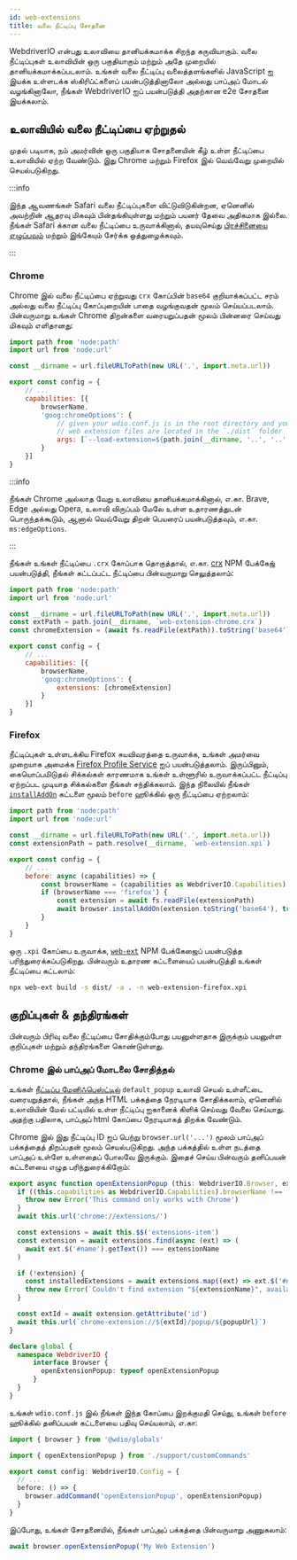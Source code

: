 ```yaml
---
id: web-extensions
title: வலை நீட்டிப்பு சோதனை
---
```


WebdriverIO என்பது உலாவியை தானியக்கமாக்க சிறந்த கருவியாகும். வலை நீட்டிப்புகள் உலாவியின் ஒரு பகுதியாகும் மற்றும் அதே முறையில் தானியக்கமாக்கப்படலாம். உங்கள் வலை நீட்டிப்பு வலைத்தளங்களில் JavaScript ஐ இயக்க உள்ளடக்க ஸ்கிரிப்ட்களைப் பயன்படுத்தினாலோ அல்லது பாப்அப் மோடல் வழங்கினாலோ, நீங்கள் WebdriverIO ஐப் பயன்படுத்தி அதற்கான e2e சோதனை இயக்கலாம்.

## உலாவியில் வலை நீட்டிப்பை ஏற்றுதல்

முதல் படியாக, நம் அமர்வின் ஒரு பகுதியாக சோதனையின் கீழ் உள்ள நீட்டிப்பை உலாவியில் ஏற்ற வேண்டும். இது Chrome மற்றும் Firefox இல் வெவ்வேறு முறையில் செயல்படுகிறது.

:::info

இந்த ஆவணங்கள் Safari வலை நீட்டிப்புகளை விட்டுவிடுகின்றன, ஏனெனில் அவற்றின் ஆதரவு மிகவும் பின்தங்கியுள்ளது மற்றும் பயனர் தேவை அதிகமாக இல்லை. நீங்கள் Safari க்கான வலை நீட்டிப்பை உருவாக்கினால், தயவுசெய்து [பிரச்சினையை எழுப்பவும்](https://github.com/webdriverio/webdriverio/issues/new?assignees=&labels=Docs+%F0%9F%93%96%2CNeeds+Triaging+%E2%8F%B3&template=documentation.yml&title=%5B%F0%9F%93%96+Docs%5D%3A+%3Ctitle%3E) மற்றும் இங்கேயும் சேர்க்க ஒத்துழைக்கவும்.

:::

### Chrome

Chrome இல் வலை நீட்டிப்பை ஏற்றுவது `crx` கோப்பின் `base64` குறியாக்கப்பட்ட சரம் அல்லது வலை நீட்டிப்பு கோப்புறையின் பாதை வழங்குவதன் மூலம் செய்யப்படலாம். பின்வருமாறு உங்கள் Chrome திறன்களை வரையறுப்பதன் மூலம் பின்னரை செய்வது மிகவும் எளிதானது:

```js wdio.conf.js
import path from 'node:path'
import url from 'node:url'

const __dirname = url.fileURLToPath(new URL('.', import.meta.url))

export const config = {
    // ...
    capabilities: [{
        browserName,
        'goog:chromeOptions': {
            // given your wdio.conf.js is in the root directory and your compiled
            // web extension files are located in the `./dist` folder
            args: [`--load-extension=${path.join(__dirname, '..', '..', 'dist')}`]
        }
    }]
}
```

:::info

நீங்கள் Chrome அல்லாத வேறு உலாவியை தானியக்கமாக்கினால், எ.கா. Brave, Edge அல்லது Opera, உலாவி விருப்பம் மேலே உள்ள உதாரணத்துடன் பொருந்தக்கூடும், ஆனால் வெவ்வேறு திறன் பெயரைப் பயன்படுத்தவும், எ.கா. `ms:edgeOptions`.

:::

நீங்கள் உங்கள் நீட்டிப்பை `.crx` கோப்பாக தொகுத்தால், எ.கா. [crx](https://www.npmjs.com/package/crx) NPM பேக்கேஜ் பயன்படுத்தி, நீங்கள் கட்டப்பட்ட நீட்டிப்பை பின்வருமாறு செலுத்தலாம்:

```js wdio.conf.js
import path from 'node:path'
import url from 'node:url'

const __dirname = url.fileURLToPath(new URL('.', import.meta.url))
const extPath = path.join(__dirname, `web-extension-chrome.crx`)
const chromeExtension = (await fs.readFile(extPath)).toString('base64')

export const config = {
    // ...
    capabilities: [{
        browserName,
        'goog:chromeOptions': {
            extensions: [chromeExtension]
        }
    }]
}
```

### Firefox

நீட்டிப்புகள் உள்ளடக்கிய Firefox சுயவிவரத்தை உருவாக்க, உங்கள் அமர்வை முறையாக அமைக்க [Firefox Profile Service](/docs/firefox-profile-service) ஐப் பயன்படுத்தலாம். இருப்பினும், கையொப்பமிடுதல் சிக்கல்கள் காரணமாக உங்கள் உள்ளூரில் உருவாக்கப்பட்ட நீட்டிப்பு ஏற்றப்பட முடியாத சிக்கல்களை நீங்கள் சந்திக்கலாம். இந்த நிலையில் நீங்கள் [`installAddOn`](/docs/api/gecko#installaddon) கட்டளை மூலம் `before` ஹூக்கில் ஒரு நீட்டிப்பை ஏற்றலாம்:

```js wdio.conf.js
import path from 'node:path'
import url from 'node:url'

const __dirname = url.fileURLToPath(new URL('.', import.meta.url))
const extensionPath = path.resolve(__dirname, `web-extension.xpi`)

export const config = {
    // ...
    before: async (capabilities) => {
        const browserName = (capabilities as WebdriverIO.Capabilities).browserName
        if (browserName === 'firefox') {
            const extension = await fs.readFile(extensionPath)
            await browser.installAddOn(extension.toString('base64'), true)
        }
    }
}
```

ஒரு `.xpi` கோப்பை உருவாக்க, [`web-ext`](https://www.npmjs.com/package/web-ext) NPM பேக்கேஜைப் பயன்படுத்த பரிந்துரைக்கப்படுகிறது. பின்வரும் உதாரண கட்டளையைப் பயன்படுத்தி உங்கள் நீட்டிப்பை கட்டலாம்:

```sh
npx web-ext build -s dist/ -a . -n web-extension-firefox.xpi
```

## குறிப்புகள் & தந்திரங்கள்

பின்வரும் பிரிவு வலை நீட்டிப்பை சோதிக்கும்போது பயனுள்ளதாக இருக்கும் பயனுள்ள குறிப்புகள் மற்றும் தந்திரங்களை கொண்டுள்ளது.

### Chrome இல் பாப்அப் மோடலை சோதித்தல்

உங்கள் [நீட்டிப்பு மேனிஃபெஸ்ட்டில்](https://developer.mozilla.org/en-US/docs/Mozilla/Add-ons/WebExtensions/manifest.json/browser_action) `default_popup` உலாவி செயல் உள்ளீட்டை வரையறுத்தால், நீங்கள் அந்த HTML பக்கத்தை நேரடியாக சோதிக்கலாம், ஏனெனில் உலாவியின் மேல் பட்டியில் உள்ள நீட்டிப்பு ஐகானைக் கிளிக் செய்வது வேலை செய்யாது. அதற்கு பதிலாக, பாப்அப் html கோப்பை நேரடியாகத் திறக்க வேண்டும்.

Chrome இல் இது நீட்டிப்பு ID ஐப் பெற்று `browser.url('...')` மூலம் பாப்அப் பக்கத்தைத் திறப்பதன் மூலம் செயல்படுகிறது. அந்த பக்கத்தில் உள்ள நடத்தை பாப்அப் உள்ளே உள்ளதைப் போலவே இருக்கும். இதைச் செய்ய பின்வரும் தனிப்பயன் கட்டளையை எழுத பரிந்துரைக்கிறோம்:

```ts customCommand.ts
export async function openExtensionPopup (this: WebdriverIO.Browser, extensionName: string, popupUrl = 'index.html') {
  if ((this.capabilities as WebdriverIO.Capabilities).browserName !== 'chrome') {
    throw new Error('This command only works with Chrome')
  }
  await this.url('chrome://extensions/')

  const extensions = await this.$$('extensions-item')
  const extension = await extensions.find(async (ext) => (
    await ext.$('#name').getText()) === extensionName
  )

  if (!extension) {
    const installedExtensions = await extensions.map((ext) => ext.$('#name').getText())
    throw new Error(`Couldn't find extension "${extensionName}", available installed extensions are "${installedExtensions.join('", "')}"`)
  }

  const extId = await extension.getAttribute('id')
  await this.url(`chrome-extension://${extId}/popup/${popupUrl}`)
}

declare global {
  namespace WebdriverIO {
      interface Browser {
        openExtensionPopup: typeof openExtensionPopup
      }
  }
}
```

உங்கள் `wdio.conf.js` இல் நீங்கள் இந்த கோப்பை இறக்குமதி செய்து, உங்கள் `before` ஹூக்கில் தனிப்பயன் கட்டளையை பதிவு செய்யலாம், எ.கா:

```ts wdio.conf.ts
import { browser } from '@wdio/globals'

import { openExtensionPopup } from './support/customCommands'

export const config: WebdriverIO.Config = {
  // ...
  before: () => {
    browser.addCommand('openExtensionPopup', openExtensionPopup)
  }
}
```

இப்போது, உங்கள் சோதனையில், நீங்கள் பாப்அப் பக்கத்தை பின்வருமாறு அணுகலாம்:

```ts
await browser.openExtensionPopup('My Web Extension')
```